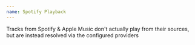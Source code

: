 ```yaml
---
name: Spotify Playback
---
```


Tracks from Spotify & Apple Music don't actually play from their sources, but are instead resolved via the configured providers